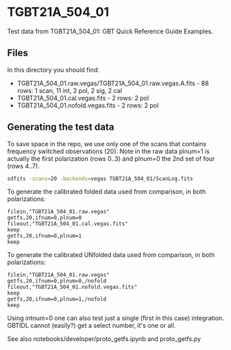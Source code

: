 # TGBT21A_504_01

Test data from TGBT21A_504_01: GBT Quick Reference Guide Examples.

## Files

In this directory you should find:

* TGBT21A_504_01.raw.vegas/TGBT21A_504_01.raw.vegas.A.fits   - 88 rows: 1 scan, 11 int, 2 pol, 2 sig, 2 cal
* TGBT21A_504_01.cal.vegas.fits - 2 rows:   2 pol
* TGBT21A_504_01.nofold.vegas.fits - 2 rows:  2 pol

## Generating the test data

To save space in the repo, we use only one of the scans that contains frequency switched observations (20).
Note in the raw data plnum=1 is actually the first polarization (rows 0..3) and plnum=0 the 2nd set of four
(rows 4..7).

``` bash
sdfits -scans=20 -backends=vegas TGBT21A_504_01/ScanLog.fits
```

To generate the calibrated folded data used from comparison, in both polarizations:
``` IDL
filein,"TGBT21A_504_01.raw.vegas"
getfs,20,ifnum=0,plnum=0
fileout,"TGBT21A_504_01.cal.vegas.fits"
keep
getfs,20,ifnum=0,plnum=1
keep
```
To generate the calibrated UNfolded data used from comparison, in both polarizations:
``` IDL
filein,"TGBT21A_504_01.raw.vegas"
getfs,20,ifnum=0,plnum=0,/nofold
fileout,"TGBT21A_504_01.nofold.vegas.fits"
keep
getfs,20,ifnum=0,plnum=1,/nofold
keep
```

Using intnum=0 one can also test just a single  (first in this case) integration. 
GBTIDL cannot (easily?) get a select number, it's one or all.

See also notebooks/developer/proto_getfs.ipynb   and proto_getfs.py


